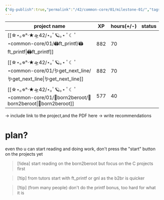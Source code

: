 ```yaml
---
{"dg-publish":true,"permalink":"/42/common-core/01/milestone-01/","tags":["42madrid","c","common-core","unix"]}
---
```




| project name        | XP  | hours(+/-) | status |
| ------------------- | --- | ---------- | ------ |
| [[☆⋆｡𖦹°‧★🛸42/⋆｡ﾟ🪐｡⋆ ﾟ☾ ﾟ⋆common-core/01/🖨ft_printf/🖨ft_printf\|🖨ft_printf]]     | 882 | 70         |        |
| [[☆⋆｡𖦹°‧★🛸42/⋆｡ﾟ🪐｡⋆ ﾟ☾ ﾟ⋆common-core/01/🪱get_next_line/🪱get_next_line\|🪱get_next_line]] | 882 | 70         |        |
| [[☆⋆｡𖦹°‧★🛸42/⋆｡ﾟ🪐｡⋆ ﾟ☾ ﾟ⋆common-core/01/🌱born2beroot/🌱born2beroot\|🌱born2beroot]]   | 577 | 40         |        |

-> include link to the project,and the PDF here
-> write recommendations

# plan?
even tho u can start reading and doing work, don't press the "start" button on the projects yet

>[!idea] start reading on the born2beroot but focus on the C projects first


>[!tip] from tutors
> start with ft_printf or gnl as the b2br is quicker


>[!tip] (from many people)
> don't do the printf bonus, too hard for what it is

